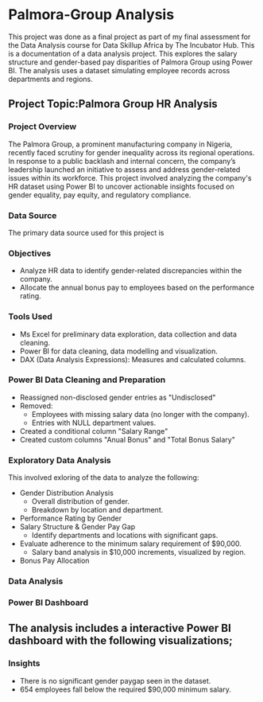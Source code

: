 # Palmora-Group Analysis
This project was done as a final project as part of my final assessment for the Data Analysis course for Data Skillup Africa by The Incubator Hub.
This is a documentation of a data analysis project. This explores the salary structure and gender-based pay disparities of Palmora Group using Power BI. The analysis uses a dataset simulating employee records across departments and regions. 

## Project Topic:Palmora Group HR Analysis

### Project Overview
The Palmora Group, a prominent manufacturing company in Nigeria, recently faced scrutiny for gender inequality across its regional operations. In response to a public backlash and internal concern, the company’s leadership launched an initiative to assess and address gender-related issues within its workforce.
This project involved analyzing the company's HR dataset using Power BI to uncover actionable insights focused on gender equality, pay equity, and regulatory compliance.

### Data Source
The primary data source used for this project is 

### Objectives
- Analyze HR data to identify gender-related discrepancies within the company.
- Allocate the annual bonus pay to employees based on the performance rating.
 
### Tools Used
- Ms Excel for preliminary data exploration, data collection and data cleaning.
- Power BI for data cleaning, data modelling and visualization.
- DAX (Data Analysis Expressions): Measures and calculated columns.

### Power BI Data Cleaning and Preparation
  - Reassigned non-disclosed gender entries as "Undisclosed"
  - Removed:
    -  Employees with missing salary data (no longer with the company).
    -  Entries with NULL department values.
  - Created a conditional column "Salary Range"
  - Created custom columns "Anual Bonus" and "Total Bonus Salary"
   
### Exploratory Data Analysis
This involved exloring of the data to analyze the following:
- Gender Distribution Analysis
   - Overall distribution of gender.
   - Breakdown by location and department.
- Performance Rating by Gender
- Salary Structure & Gender Pay Gap
  - Identify departments and locations with significant gaps.
- Evaluate adherence to the minimum salary requirement of $90,000.
  - Salary band analysis in $10,000 increments, visualized by region.
- Bonus Pay Allocation

### Data Analysis

### Power BI Dashboard
The analysis includes a interactive Power BI dashboard with the following visualizations;
- 
### Insights
- There is no significant gender paygap seen in the dataset.
- 654 employees fall below the required $90,000 minimum salary.


